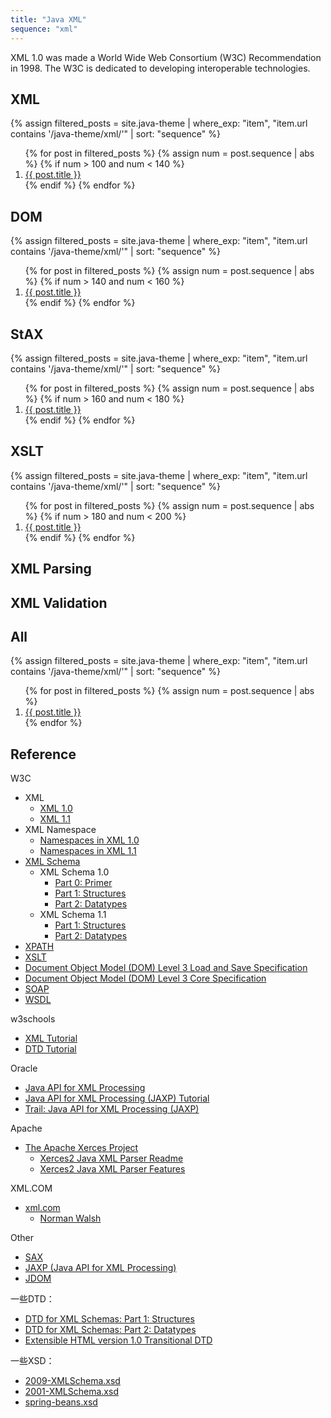 ```yaml
---
title: "Java XML"
sequence: "xml"
---
```


XML 1.0 was made a World Wide Web Consortium (W3C) Recommendation in 1998.
The W3C is dedicated to developing interoperable technologies.

## XML

{%
assign filtered_posts = site.java-theme |
where_exp: "item", "item.url contains '/java-theme/xml/'" |
sort: "sequence"
%}
<ol>
    {% for post in filtered_posts %}
    {% assign num = post.sequence | abs %}
    {% if num > 100 and num < 140 %}
    <li>
        <a href="{{ post.url }}">{{ post.title }}</a>
    </li>
    {% endif %}
    {% endfor %}
</ol>

## DOM

{%
assign filtered_posts = site.java-theme |
where_exp: "item", "item.url contains '/java-theme/xml/'" |
sort: "sequence"
%}
<ol>
    {% for post in filtered_posts %}
    {% assign num = post.sequence | abs %}
    {% if num > 140 and num < 160 %}
    <li>
        <a href="{{ post.url }}">{{ post.title }}</a>
    </li>
    {% endif %}
    {% endfor %}
</ol>

## StAX

{%
assign filtered_posts = site.java-theme |
where_exp: "item", "item.url contains '/java-theme/xml/'" |
sort: "sequence"
%}
<ol>
    {% for post in filtered_posts %}
    {% assign num = post.sequence | abs %}
    {% if num > 160 and num < 180 %}
    <li>
        <a href="{{ post.url }}">{{ post.title }}</a>
    </li>
    {% endif %}
    {% endfor %}
</ol>

## XSLT

{%
assign filtered_posts = site.java-theme |
where_exp: "item", "item.url contains '/java-theme/xml/'" |
sort: "sequence"
%}
<ol>
    {% for post in filtered_posts %}
    {% assign num = post.sequence | abs %}
    {% if num > 180 and num < 200 %}
    <li>
        <a href="{{ post.url }}">{{ post.title }}</a>
    </li>
    {% endif %}
    {% endfor %}
</ol>

## XML Parsing

## XML Validation

## All

{%
assign filtered_posts = site.java-theme |
where_exp: "item", "item.url contains '/java-theme/xml/'" |
sort: "sequence"
%}
<ol>
    {% for post in filtered_posts %}
    {% assign num = post.sequence | abs %}
    <li>
        <a href="{{ post.url }}">{{ post.title }}</a>
    </li>
    {% endfor %}
</ol>

## Reference

W3C

- XML
  - [XML 1.0](https://www.w3.org/TR/REC-xml/)
  - [XML 1.1](https://www.w3.org/TR/xml11/)
- XML Namespace
  - [Namespaces in XML 1.0](https://www.w3.org/TR/xml-names/)
  - [Namespaces in XML 1.1](https://www.w3.org/TR/xml-names11/)
- [XML Schema](https://www.w3.org/XML/Schema.html)
  - XML Schema 1.0
    - [Part 0: Primer](https://www.w3.org/TR/xmlschema-0/)
    - [Part 1: Structures](https://www.w3.org/TR/xmlschema-1/)
    - [Part 2: Datatypes](https://www.w3.org/TR/xmlschema-2/)
  - XML Schema 1.1
    - [Part 1: Structures](https://www.w3.org/TR/xmlschema11-1/)
    - [Part 2: Datatypes](https://www.w3.org/TR/xmlschema11-2/)
- [XPATH](https://www.w3.org/TR/xpath/)
- [XSLT](https://www.w3.org/TR/xslt/)
- [Document Object Model (DOM) Level 3 Load and Save Specification](https://www.w3.org/TR/DOM-Level-3-LS/)
- [Document Object Model (DOM) Level 3 Core Specification](https://www.w3.org/TR/DOM-Level-3-Core/)
- [SOAP](https://www.w3.org/TR/soap/)
- [WSDL](https://www.w3.org/TR/wsdl/)

w3schools

- [XML Tutorial](https://www.w3schools.com/xml/)
- [DTD Tutorial](https://www.w3schools.com/xml/xml_dtd_intro.asp)

Oracle

- [Java API for XML Processing](https://docs.oracle.com/javase/8/docs/technotes/guides/xml/jaxp/index.html)
- [Java API for XML Processing (JAXP) Tutorial](https://www.oracle.com/java/technologies/jaxp-introduction.html)
- [Trail: Java API for XML Processing (JAXP)](https://docs.oracle.com/javase/tutorial/jaxp/index.html)

Apache

- [The Apache Xerces Project](https://xerces.apache.org/)
  - [Xerces2 Java XML Parser Readme](https://xerces.apache.org/xerces2-j/)
  - [Xerces2 Java XML Parser Features](https://xerces.apache.org/xerces2-j/features.html)

XML.COM

- [xml.com](https://www.xml.com/)
  - [Norman Walsh](https://www.xml.com/pub/au/44)

Other

- [SAX](http://www.saxproject.org/)
- [JAXP (Java API for XML Processing)](https://roytuts.com/jaxp/)
- [JDOM](http://www.jdom.org/)

一些DTD：

- [DTD for XML Schemas: Part 1: Structures](https://www.w3.org/2001/XMLSchema.dtd)
- [DTD for XML Schemas: Part 2: Datatypes](https://www.w3.org/2001/datatypes.dtd)
- [Extensible HTML version 1.0 Transitional DTD](https://www.w3.org/TR/xhtml1/DTD/xhtml1-transitional.dtd)

一些XSD：

- [2009-XMLSchema.xsd](https://www.w3.org/2009/XMLSchema/XMLSchema.xsd)
- [2001-XMLSchema.xsd](https://www.w3.org/2001/XMLSchema.xsd)
- [spring-beans.xsd](https://www.springframework.org/schema/beans/spring-beans.xsd)
